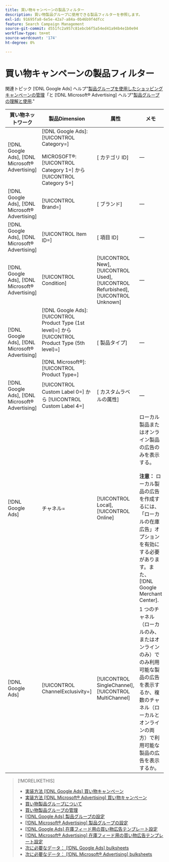 ```yaml
---
title: 買い物キャンペーンの製品フィルター
description: 買い物製品グループに使用できる製品フィルターを参照します。
exl-id: 91695fa8-6e5e-42a7-a84a-0b46b9f4dfcc
feature: Search Campaign Management
source-git-commit: d551fc2a957c81ebcb6f5a54ed41a94b4e1b0e94
workflow-type: tm+mt
source-wordcount: '174'
ht-degree: 0%

---
```


# 買い物キャンペーンの製品フィルター

関連トピック [!DNL Google Ads] ヘルプ&quot;[製品グループを使用したショッピングキャンペーンの管理](https://support.google.com/google-ads/answer/6275317)「と [!DNL Microsoft® Advertising] ヘルプ&quot;[製品グループの理解と使用](https://help.ads.microsoft.com/#apex/bae/en/56782).&quot;

| 買い物ネットワーク | 製品Dimension | 属性 | メモ |
|----|----|----|----|
| [!DNL Google Ads], [!DNL Microsoft® Advertising] | [!DNL Google Ads]: [!UICONTROL Category=]<br><br>MICROSOFT®: [!UICONTROL Category 1=] から [!UICONTROL Category 5=] | \[ カテゴリ ID\] | — |
| [!DNL Google Ads], [!DNL Microsoft® Advertising] | [!UICONTROL Brand=] | \[ ブランド\] | — |
| [!DNL Google Ads], [!DNL Microsoft® Advertising] | [!UICONTROL Item ID=] | \[ 項目 ID\] | — |
| [!DNL Google Ads], [!DNL Microsoft® Advertising] | [!UICONTROL Condition] | [!UICONTROL New], [!UICONTROL Used], [!UICONTROL Refurbished], [!UICONTROL Unknown] | — |
| [!DNL Google Ads], [!DNL Microsoft® Advertising] | [!DNL Google Ads]: [!UICONTROL Product Type (1st level)=] から [!UICONTROL Product Type (5th level)=]<br><br>[!DNL Microsoft®]: [!UICONTROL Product Type=] | \[ 製品タイプ\] | — |
| [!DNL Google Ads], [!DNL Microsoft® Advertising] | [!UICONTROL Custom Label 0=] から [!UICONTROL Custom Label 4=] | \[ カスタムラベルの属性\] | — |
| [!DNL Google Ads] | チャネル= | [!UICONTROL Local], [!UICONTROL Online] | ローカル製品またはオンライン製品の広告のみを表示する。<br><br><b>注意：</b> ローカル製品の広告を作成するには、「ローカルの在庫広告」オプションを有効にする必要があります。また、 [!DNL Google Merchant Center]. |
| [!DNL Google Ads] | [!UICONTROL ChannelExclusivity=] | [!UICONTROL SingleChannel], [!UICONTROL MultiChannel] | 1 つのチャネル（ローカルのみ、またはオンラインのみ）でのみ利用可能な製品の広告を表示するか、複数のチャネル（ローカルとオンラインの両方）で利用可能な製品の広告を表示するか。 |

>[!MORELIKETHIS]
>
>* [実装方法 [!DNL Google Ads] 買い物キャンペーン](/help/search-social-commerce/campaign-management/special-campaign-types/google-shopping-campaigns.md)
>* [実装方法 [!DNL Microsoft® Advertising] 買い物キャンペーン](/help/search-social-commerce/campaign-management/special-campaign-types/microsoft-shopping-campaigns.md)
>* [買い物製品グループについて](product-group-about.md)
>* [買い物製品グループの管理](product-group-manage.md)
>* [[!DNL Google Ads] 製品グループの設定](/help/search-social-commerce/campaign-management/campaigns/product-group-settings-google.md)
>* [[!DNL Microsoft® Advertising] 製品グループの設定](/help/search-social-commerce/campaign-management/campaigns/product-group-settings-microsoft.md)
>* [[!DNL Google Ads] 在庫フィード用の買い物広告テンプレート設定](/help/search-social-commerce/campaign-management/inventory-feeds/ad-templates/template-google-shopping.md)
>* [[!DNL Microsoft® Advertising] 在庫フィード用の買い物広告テンプレート設定](/help/search-social-commerce/campaign-management/inventory-feeds/ad-templates/template-microsoft-shopping.md)
>* [次に必要なデータ： [!DNL Google Ads] bulksheets](/help/search-social-commerce/campaign-management/bulksheets/bulksheet-data-formats/bulksheet-data-google.md)
>* [次に必要なデータ： [!DNL Microsoft® Advertising] bulksheets](/help/search-social-commerce/campaign-management/bulksheets/bulksheet-data-formats/bulksheet-data-microsoft.md)
